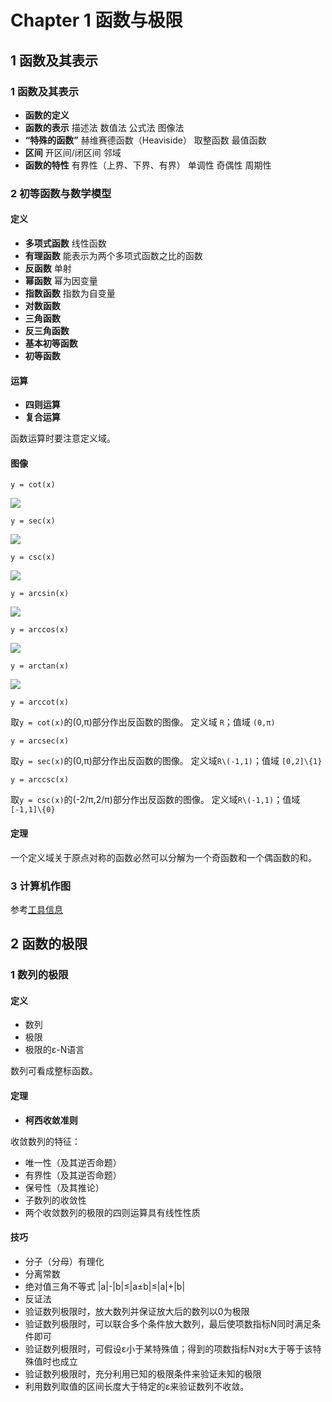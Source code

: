 # Chapter 1 函数与极限

## 1 函数及其表示

### 1 函数及其表示

- **函数的定义**
- **函数的表示** 描述法 数值法 公式法 图像法
- **“特殊的函数”** 赫维赛德函数（Heaviside） 取整函数 最值函数
- **区间** 开区间/闭区间 邻域
- **函数的特性** 有界性（上界、下界、有界） 单调性 奇偶性 周期性

### 2 初等函数与数学模型

#### 定义

- **多项式函数** 线性函数
- **有理函数** 能表示为两个多项式函数之比的函数
- **反函数** 单射
- **幂函数** 幂为因变量
- **指数函数** 指数为自变量
- **对数函数**
- **三角函数**
- **反三角函数**
- **基本初等函数**
- **初等函数**

#### 运算

- **四则运算**
- **复合运算**

函数运算时要注意定义域。

#### 图像

```
y = cot(x)
```
![](camo/C1/cot(x).png)

```
y = sec(x)
```
![](camo/C1/sec(x).png)

```
y = csc(x)
```
![](camo/C1/csc(x).png)

```
y = arcsin(x)
```
![](camo/C1/arcsin(x).png)

```
y = arccos(x)
```
![](camo/C1/arccos(x).png)

```
y = arctan(x)
```
![](camo/C1/arctan(x).png)

```
y = arccot(x)
```
取`y = cot(x)`的(0,π)部分作出反函数的图像。
定义域 `R`；值域 `(0,π)`

```
y = arcsec(x)
```
取`y = sec(x)`的(0,π)部分作出反函数的图像。
定义域`R\(-1,1)`；值域 `[0,2]\{1}`

```
y = arccsc(x)
```
取`y = csc(x)`的(-2/π,2/π)部分作出反函数的图像。
定义域`R\(-1,1)`；值域`[-1,1]\{0}`

#### 定理

一个定义域关于原点对称的函数必然可以分解为一个奇函数和一个偶函数的和。

### 3 计算机作图

参考[工具信息](/tools/README.md)

## 2 函数的极限

### 1 数列的极限

#### 定义

- 数列
- 极限
- 极限的ε-N语言

数列可看成整标函数。

#### 定理

- **柯西收敛准则**

收敛数列的特征：

- 唯一性（及其逆否命题）
- 有界性（及其逆否命题）
- 保号性（及其推论）
- 子数列的收敛性
- 两个收敛数列的极限的四则运算具有线性性质

#### 技巧

- 分子（分母）有理化
- 分离常数
- 绝对值三角不等式 |a|-|b|≤|a±b|≤|a|+|b|
- 反证法
- 验证数列极限时，放大数列并保证放大后的数列以0为极限
- 验证数列极限时，可以联合多个条件放大数列，最后使项数指标N同时满足条件即可
- 验证数列极限时，可假设ε小于某特殊值；得到的项数指标N对ε大于等于该特殊值时也成立
- 验证数列极限时，充分利用已知的极限条件来验证未知的极限
- 利用数列取值的区间长度大于特定的ε来验证数列不收敛。
